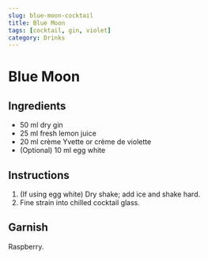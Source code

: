 ```yaml
---
slug: blue-moon-cocktail
title: Blue Moon
tags: [cocktail, gin, violet]
category: Drinks
---
```


# Blue Moon

## Ingredients

- 50 ml dry gin
- 25 ml fresh lemon juice
- 20 ml crème Yvette or crème de violette
- (Optional) 10 ml egg white

## Instructions

1. (If using egg white) Dry shake; add ice and shake hard.
2. Fine strain into chilled cocktail glass.

## Garnish

Raspberry.
